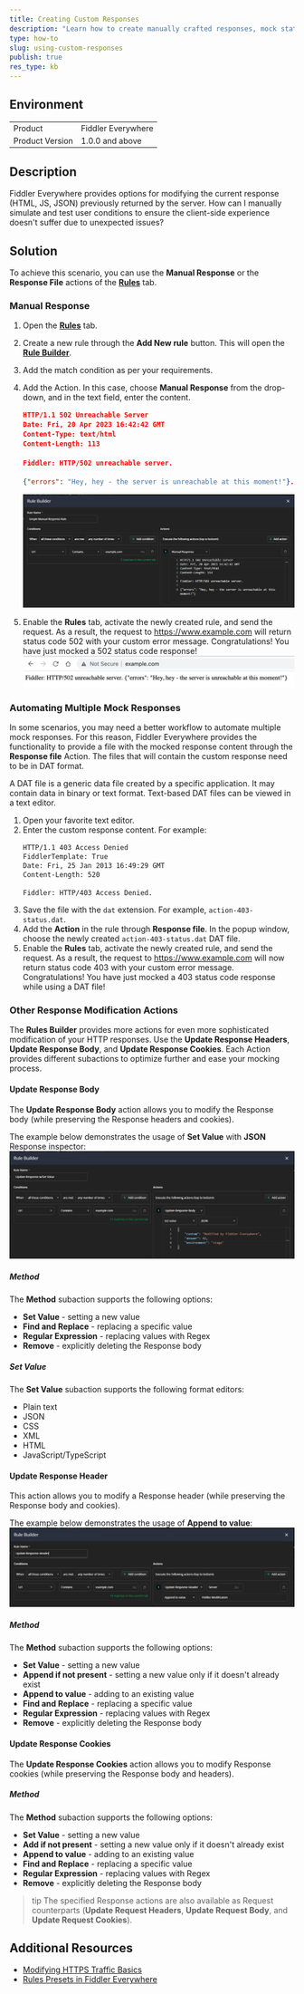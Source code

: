```yaml
---
title: Creating Custom Responses
description: "Learn how to create manually crafted responses, mock status codes, and use external files with predefined responses with the Fiddler Everywhere web-debugging client."
type: how-to
slug: using-custom-responses
publish: true
res_type: kb
---
```


## Environment

|   |   |
|---|---|
| Product   |  Fiddler Everywhere  |
| Product Version | 1.0.0 and above  |

## Description

Fiddler Everywhere provides options for modifying the current response (HTML, JS, JSON) previously returned by the server. How can I manually simulate and test user conditions to ensure the client-side experience doesn't suffer due to unexpected issues?

## Solution

To achieve this scenario, you can use the **Manual Response** or the **Response File** actions of the [**Rules**](slug://modify-traffic-get-started) tab.

### Manual Response

1. Open the [**Rules**](slug://modify-traffic-get-started) tab.
1. Create a new rule through the **Add New rule** button. This will open the [**Rule Builder**](slug://modify-traffic-get-started#rule-builder).
1. Add the match condition as per your requirements.
1. Add the Action. In this case, choose **Manual Response** from the drop-down, and in the text field, enter the content.
    ```JSON
    HTTP/1.1 502 Unreachable Server
    Date: Fri, 20 Apr 2023 16:42:42 GMT
    Content-Type: text/html
    Content-Length: 113

    Fiddler: HTTP/502 unreachable server.      

    {"errors": "Hey, hey - the server is unreachable at this moment!"}.      
    ```

    ![Sample unreachable host rule](./images/kb-rules-unreachable.png)
1. Enable the **Rules** tab, activate the newly created rule, and send the request. As a result, the request to https://www.example.com will return status code 502 with your custom error message. Congratulations! You have just mocked a 502 status code response!
    ![Unreachable rule applied in Chrome](./images/kb-rules-chrome-result.png)

### Automating Multiple Mock Responses

In some scenarios, you may need a better workflow to automate multiple mock responses. For this reason, Fiddler Everywhere provides the functionality to provide a file with the mocked response content through the **Response file** Action. The files that will contain the custom response need to be in DAT format.

A DAT file is a generic data file created by a specific application. It may contain data in binary or text format. Text-based DAT files can be viewed in a text editor.

1. Open your favorite text editor.
2. Enter the custom response content. For example:
    ```
    HTTP/1.1 403 Access Denied
    FiddlerTemplate: True
    Date: Fri, 25 Jan 2013 16:49:29 GMT
    Content-Length: 520

    Fiddler: HTTP/403 Access Denied.
    ```
3. Save the file with the `dat` extension. For example, `action-403-status.dat`.
4. Add the **Action** in the rule through **Response file**. In the popup window, choose the newly created `action-403-status.dat` DAT file.
5. Enable the **Rules** tab, activate the newly created rule, and send the request. As a result, the request to https://www.example.com will now return status code 403 with your custom error message. Congratulations! You have just mocked a 403 status code response while using a DAT file!

### Other Response Modification Actions

The **Rules Builder** provides more actions for even more sophisticated modification of your HTTP responses. Use the **Update Response Headers**, **Update Response Body**, and **Update Response Cookies**. Each Action provides different subactions to optimize further and ease your mocking process.

#### Update Response Body

The **Update Response Body** action allows you to modify the Response body (while preserving the Response headers and cookies).

The example below demonstrates the usage of **Set Value** with **JSON** Response inspector:
![ Update Response Body with Set Value](./images/kb-rules-response-body-set-value.png)

##### Method
The **Method** subaction supports the following options:
- **Set Value** - setting a new value
- **Find and Replace** - replacing a specific value
- **Regular Expression** - replacing values with Regex
- **Remove** - explicitly deleting the Response body
 
##### Set Value
The **Set Value** subaction supports the following format editors:
 - Plain text
 - JSON
 - CSS
 - XML
 - HTML
 - JavaScript/TypeScript

#### Update Response Header
This action allows you to modify a Response header (while preserving the Response body and cookies).

The example below demonstrates the usage of **Append to value**:
![Update Response header with Append to value](./images/kb-rules-response-header-append.png)

##### Method

The **Method** subaction supports the following options:
- **Set Value** - setting a new value
- **Append if not present** - setting a new value only if it doesn't already exist
- **Append to value** - adding to an existing value
- **Find and Replace** - replacing a specific value
- **Regular Expression** - replacing values with Regex
- **Remove** - explicitly deleting the Response body

#### Update Response Cookies

The **Update Response Cookies** action allows you to modify Response cookies (while preserving the Response body and headers).

##### Method

The **Method** subaction supports the following options:
- **Set Value** - setting a new value
- **Add if not present** - setting a new value only if it doesn't already exist
- **Append to value** - adding to an existing value
- **Find and Replace** - replacing a specific value
- **Regular Expression** - replacing values with Regex
- **Remove** - explicitly deleting the Response body

>tip The specified Response actions are also available as Request counterparts (**Update Request Headers**, **Update Request Body**, and **Update Request Cookies**).

## Additional Resources

* [Modifying HTTPS Traffic Basics](slug://modify-traffic-get-started)
* [Rules Presets in Fiddler Everywhere](slug://adv_techniques_fiddler)